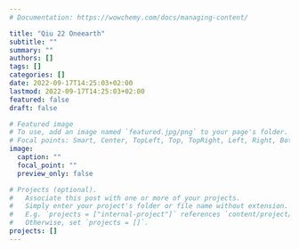 ```yaml
---
# Documentation: https://wowchemy.com/docs/managing-content/

title: "Qiu 22 Oneearth"
subtitle: ""
summary: ""
authors: []
tags: []
categories: []
date: 2022-09-17T14:25:03+02:00
lastmod: 2022-09-17T14:25:03+02:00
featured: false
draft: false

# Featured image
# To use, add an image named `featured.jpg/png` to your page's folder.
# Focal points: Smart, Center, TopLeft, Top, TopRight, Left, Right, BottomLeft, Bottom, BottomRight.
image:
  caption: ""
  focal_point: ""
  preview_only: false

# Projects (optional).
#   Associate this post with one or more of your projects.
#   Simply enter your project's folder or file name without extension.
#   E.g. `projects = ["internal-project"]` references `content/project/deep-learning/index.md`.
#   Otherwise, set `projects = []`.
projects: []
---
```

